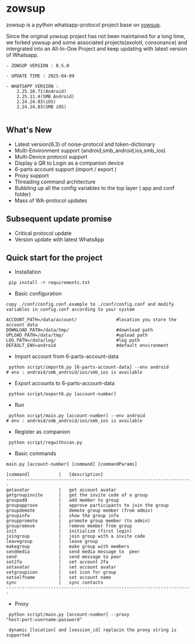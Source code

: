# zowsup

zowsup is a python whatsapp-protocol project base on [yowsup](https://github.com/tgalal/yowsup/).

Since the original yowsup project has not been maintained for a long time, we forked yowsup and some associated projects(axolotl, consonance) and intergrated into an All-In-One Project and keep updating with latest version of Whatsapp.

```
- ZOWSUP VERSION : 0.5.0

- UPDATE TIME : 2025-04-09

- WHATSAPP VERSION : 
    2.25.10.71(Android) 
    2.25.11.4(SMB Android) 
    2.24.24.83(iOS) 
    2.24.24.83(SMB iOS) 
    
```

## What's New 
 * Latest version(6.3) of noise-protocol and token-dictionary
 * Multi-Environment support (android,smb_android,ios,smb_ios)
 * Multi-Device protocol support
 * Display a QR to Login as a companion device 
 * 6-parts account support (import / export )
 * Proxy support
 * Threading command architecture 
 * Bubbling up all the config variables to the top layer ( app and conf folder)
 * Mass of WA-protocol updates
 
## Subsequent update promise
 * Critical protocol update
 * Version update with latest WhatsApp 
 

## Quick start for the project

 * Installation 

```
 pip install -r requirements.txt

```
 * Basic configuration

```
copy ./conf/config.conf.example to ./conf/config.conf and modify variables in config.conf according to your system

ACCOUNT_PATH=/data/account/               #location you store the account data
DOWNLOAD_PATH=/data/tmp/                  #download path
UPLOAD_PATH=/data/tmp/                    #upload path
LOG_PATH=/data/log/                       #log path
DEFAULT_ENV=android                       #default environment

```

 * Import account from 6-parts-account-data

```
 python script/import6.py [6-parts-account-data] --env android             # env : android/smb_android/ios/smb_ios is available

```

 * Export accounts to 6-parts-account-data
 
```
 python script/export6.py [account-number]

```


 * Run

```
 python script/main.py [account-number] --env android                        # env : android/smb_android/ios/smb_ios is available

```

* Register as companion 

```
 python script/regwithscan.py 

```

 * Basic commands

```
main.py [account-number] [command] [commandParams]

[command]           |   [description]
-----------------------------------------------------------------------
getavatar           |   get account avatar
getgroupinvite      |   get the invite code of a group
groupadd            |   add member to group
groupapprove        |   approve participants to join the group
groupdemote         |   demote group member (from admin)
groupinfo           |   show the group info
grouppromote        |   promote group member (to admin)
groupremove         |   remove member from group
init                |   initialize (first login)
joingroup           |   join group with a invite code
leavegroup          |   leave group
makegroup           |   make group with members
sendmedia           |   send media message to  peer
send                |   send message to peer
set2fa              |   set account 2fa
setavatar           |   set account avatar
setgroupicon        |   set icon for group
setselfname         |   set account name
sync                |   sync contacts
-----------------------------------------------------------------------
```


 * Proxy 

```
 python script/main.py [account-number] --proxy "host:port:username:password"  

 dynamic [location] and [session_id] replacin the proxy string is supported 

```



